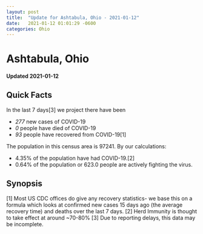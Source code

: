 ```yaml
---
layout: post
title:  "Update for Ashtabula, Ohio - 2021-01-12"
date:   2021-01-12 01:01:29 -0600
categories: Ohio
---
```


# Ashtabula, Ohio
#### Updated 2021-01-12

## Quick Facts

In the last 7 days[3] we project there have been
- *277* new cases of COVID-19
- *0* people have died of COVID-19
- *93* people have recovered from COVID-19[1]

The population in this census area is 97241. By our calculations:
- 4.35% of the population have had COVID-19.[2]
- 0.64% of the population or 623.0 people are actively fighting the virus.

## Synopsis




[1] Most US CDC offices do give any recovery statistics- we base this on a formula which looks at confirmed new cases
15 days ago (the average recovery time) and deaths over the last 7 days.
[2] Herd Immunity is thought to take effect at around ~70-80%
[3] Due to reporting delays, this data may be incomplete. 
    